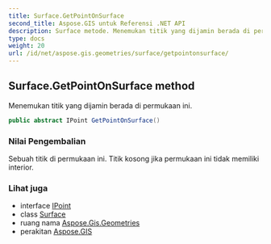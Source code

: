 ```yaml
---
title: Surface.GetPointOnSurface
second_title: Aspose.GIS untuk Referensi .NET API
description: Surface metode. Menemukan titik yang dijamin berada di permukaan ini.
type: docs
weight: 20
url: /id/net/aspose.gis.geometries/surface/getpointonsurface/
---
```

## Surface.GetPointOnSurface method

Menemukan titik yang dijamin berada di permukaan ini.

```csharp
public abstract IPoint GetPointOnSurface()
```

### Nilai Pengembalian

Sebuah titik di permukaan ini. Titik kosong jika permukaan ini tidak memiliki interior.

### Lihat juga

* interface [IPoint](../../ipoint/)
* class [Surface](../)
* ruang nama [Aspose.Gis.Geometries](../../surface/)
* perakitan [Aspose.GIS](../../../)


